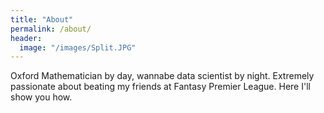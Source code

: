 ```yaml
---
title: "About"
permalink: /about/
header:
  image: "/images/Split.JPG"
---
```


Oxford Mathematician by day, wannabe data scientist by night. Extremely passionate about beating my friends at Fantasy Premier League. Here I'll show you how.
